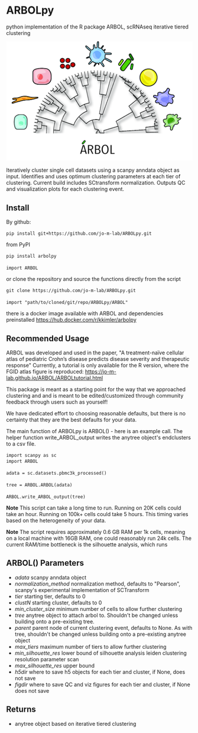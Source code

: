 # ARBOLpy
python implementation of the R package ARBOL, scRNAseq iterative tiered clustering

![](https://github.com/jo-m-lab/ARBOLpy/blob/main/docs/ARBOLsmall.jpg?raw=true)

Iteratively cluster single cell datasets using a scanpy anndata object as input. Identifies and uses optimum 
clustering parameters at each tier of clustering. Current build includes SCtransform normalization. 
Outputs QC and visualization plots for each clustering event.  

## Install

By github:
```
pip install git+https://github.com/jo-m-lab/ARBOLpy.git
```

from PyPI
```
pip install arbolpy

import ARBOL
```

or clone the repository and source the functions directly from the script
```
git clone https://github.com/jo-m-lab/ARBOLpy.git

import "path/to/cloned/git/repo/ARBOLpy/ARBOL"
```

there is a docker image available with ARBOL and dependencies preinstalled
https://hub.docker.com/r/kkimler/arbolpy

## Recommended Usage

ARBOL was developed and used in the paper, "A treatment-naïve cellular atlas of pediatric Crohn’s disease predicts disease severity and therapeutic response"
Currently, a tutorial is only available for the R version, where the FGID atlas figure is reproduced: 
https://jo-m-lab.github.io/ARBOL/ARBOLtutorial.html

This package is meant as a starting point for the way that we approached clustering and and is meant to be edited/customized through community feedback through users such as yourself!

We have dedicated effort to choosing reasonable defaults, but there is no certainty that they are
the best defaults for your data.

The main function of ARBOLpy is ARBOL() - here is an example call. 
The helper function write_ARBOL_output writes the anytree object's endclusters to a csv file.

```
import scanpy as sc
import ARBOL

adata = sc.datasets.pbmc3k_processed()

tree = ARBOL.ARBOL(adata)

ARBOL.write_ARBOL_output(tree)
```

**Note** This script can take a long time to run. Running on 20K cells could 
take an hour. Running on 100k+ cells could take 5 hours. This timing varies
based on the heterogeneity of your data.

**Note** The script requires approximately 0.6 GB RAM per 1k cells, meaning on a local machine with 16GB RAM, one could reasonably run 24k cells. The current RAM/time bottleneck is the silhouette analysis, which runs 

## ARBOL() Parameters

* *adata* scanpy anndata object
* *normalization_method* normalization method, defaults to "Pearson", scanpy's experimental implementation of SCTransform
* *tier* starting tier, defaults to 0
* *clustN* starting cluster, defaults to 0
* *min_cluster_size* minimum number of cells to allow further clustering
* *tree* anytree object to attach arbol to. Shouldn't be changed unless building onto a pre-existing tree.
* *parent* parent node of current clustering event, defaults to None. As with tree, shouldn't be changed unless building onto a pre-existing anytree object
* *max_tiers* maximum number of tiers to allow further clustering
* *min_silhouette_res* lower bound of silhouette analysis leiden clustering resolution parameter scan 
* *max_silhouette_res* upper bound
* *h5dir* where to save h5 objects for each tier and cluster, if None, does not save
* *figdir* where to save QC and viz figures for each tier and cluster, if None does not save

## Returns

* anytree object based on iterative tiered clustering
